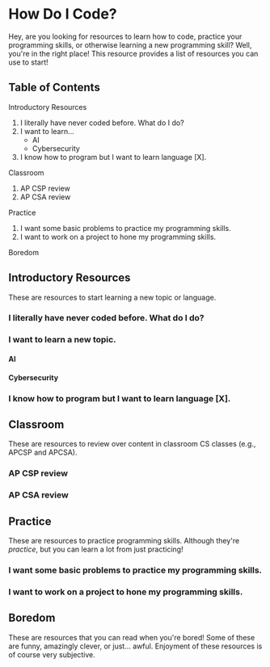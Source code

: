 # How Do I Code?

Hey, are you looking for resources to learn how to code, practice your programming skills, or otherwise learning a new programming skill? Well, you're in the right place! This resource provides a list of resources you can use to start!

## Table of Contents

Introductory Resources

1. I literally have never coded before. What do I do?
2. I want to learn...
    - AI
    - Cybersecurity
3. I know how to program but I want to learn language \[X\].

Classroom

1. AP CSP review
2. AP CSA review

Practice

1. I want some basic problems to practice my programming skills.
2. I want to work on a project to hone my programming skills.

Boredom

## Introductory Resources

These are resources to start learning a new topic or language.

### I literally have never coded before. What do I do?

### I want to learn a new topic.

#### AI

#### Cybersecurity

### I know how to program but I want to learn language \[X\].

## Classroom

These are resources to review over content in classroom CS classes (e.g., APCSP and APCSA).

### AP CSP review

### AP CSA review

## Practice

These are resources to practice programming skills. Although they're *practice*, but you can learn a lot from just practicing!

### I want some basic problems to practice my programming skills.

### I want to work on a project to hone my programming skills.

## Boredom

These are resources that you can read when you're bored! Some of these are funny, amazingly clever, or just... awful. Enjoyment of these resources is of course very subjective.